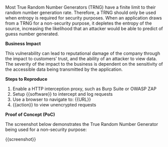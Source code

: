Most True Random Number Generators (TRNG) have a finite limit to their random number generation rate. Therefore, a TRNG should only be used when entropy is required for security purposes. When an application draws from a TRNG for a non-security purpose, it depletes the entropy of the source, increasing the likelihood that an attacker would be able to predict of guess number generated.

**Business Impact**

This vulnerability can lead to reputational damage of the company through the impact to customers’ trust, and the ability of an attacker to view data. The severity of the impact to the business is dependent on the sensitivity of the accessible data being transmitted by the application.

**Steps to Reproduce**

1. Enable a HTTP interception proxy, such as Burp Suite or OWASP ZAP
1. Setup {{software}} to intercept and log requests
1. Use a browser to navigate to: {{URL}}
1. {{action}} to view unencrypted requests

**Proof of Concept (PoC)**

The screenshot below demonstrates the True Random Number Generator being used for a non-security purpose:

{{screenshot}}
